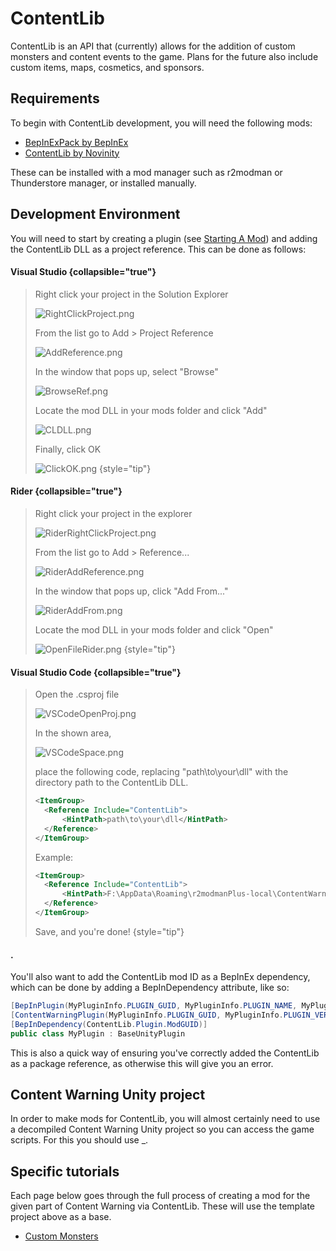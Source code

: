 # ContentLib

ContentLib is an API that (currently) allows for the addition of custom monsters and content events to the game.
Plans for the future also include custom items, maps, cosmetics, and sponsors.

## Requirements
To begin with ContentLib development, you will need the following mods:

* [BepInExPack by BepInEx](https://thunderstore.io/c/lethal-company/p/BepInEx/BepInExPack/)
* [ContentLib by Novinity](https://example.com/)

These can be installed with a mod manager such as r2modman or Thunderstore manager, or installed manually.

## Development Environment
You will need to start by creating a plugin (see [Starting A Mod](Starting-A-Mod.md)) and adding the ContentLib DLL as a project reference. This can be done as follows:
#### Visual Studio {collapsible="true"}
> Right click your project in the Solution Explorer
> 
> ![RightClickProject.png](RightClickProject.png)
> 
> From the list go to Add > Project Reference
> 
> ![AddReference.png](AddReference.png)
> 
> In the window that pops up, select "Browse"
> 
> ![BrowseRef.png](BrowseRef.png)
> 
> Locate the mod DLL in your mods folder and click "Add"
> 
> ![CLDLL.png](CLDLL.png)
> 
> Finally, click OK
> 
> ![ClickOK.png](ClickOK.png)
{style="tip"}

#### Rider {collapsible="true"}
> Right click your project in the explorer
> 
> ![RiderRightClickProject.png](RiderRightClickProject.png)
> 
> From the list go to Add > Reference...
> 
> ![RiderAddReference.png](RiderAddReference.png)
> 
> In the window that pops up, click "Add From..."
> 
> ![RiderAddFrom.png](RiderAddFrom.png)
> 
> Locate the mod DLL in your mods folder and click "Open"
> 
> ![OpenFileRider.png](OpenFileRider.png)
{style="tip"}

#### Visual Studio Code {collapsible="true"}
> Open the .csproj file
> 
> ![VSCodeOpenProj.png](VSCodeOpenProj.png)
> 
> In the shown area,
> 
> ![VSCodeSpace.png](VSCodeSpace.png)
> 
> place the following code, replacing "path\to\your\dll" with the directory path to the ContentLib DLL.
> ```XML
> <ItemGroup>
>   <Reference Include="ContentLib">
>       <HintPath>path\to\your\dll</HintPath>
>   </Reference>
> </ItemGroup>
> ```
> 
> Example:
>
> ```XML
> <ItemGroup>
>   <Reference Include="ContentLib">
>       <HintPath>F:\AppData\Roaming\r2modmanPlus-local\ContentWarning\profiles\Dev\BepInEx\plugins\ContentLib.dll</HintPath>
>   </Reference>
> </ItemGroup>
> ```
> 
> Save, and you're done!
{style="tip"}

#### .
You'll also want to add the ContentLib mod ID as a BepInEx dependency, which can be done by adding a BepInDependency attribute, like so:
```C#
[BepInPlugin(MyPluginInfo.PLUGIN_GUID, MyPluginInfo.PLUGIN_NAME, MyPluginInfo.PLUGIN_VERSION)]
[ContentWarningPlugin(MyPluginInfo.PLUGIN_GUID, MyPluginInfo.PLUGIN_VERSION, false)]
[BepInDependency(ContentLib.Plugin.ModGUID)]
public class MyPlugin : BaseUnityPlugin
```

This is also a quick way of ensuring you've correctly added the ContentLib as a package reference, as otherwise this will give you an error.

## Content Warning Unity project
In order to make mods for ContentLib, you will almost certainly need to use a decompiled Content Warning Unity project so you can access the game scripts. For this you should use _.

## Specific tutorials
Each page below goes through the full process of creating a mod for the given part of Content Warning via ContentLib. These will use the template project above as a base.

* [Custom Monsters](Custom-Monsters.md)